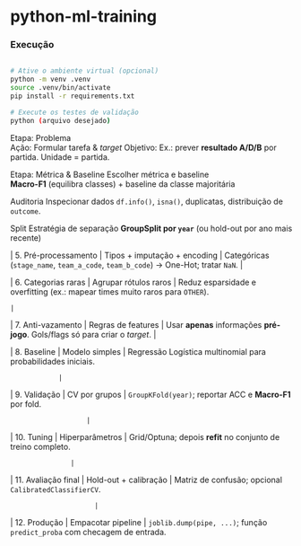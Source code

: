 # python-ml-training

### Execução

```bash

# Ative o ambiente virtual (opcional)
python -m venv .venv
source .venv/bin/activate
pip install -r requirements.txt

# Execute os testes de validação
python (arquivo desejado)

```

Etapa: Problema           
Ação: Formular tarefa & *target*
Objetivo: Ex.: prever **resultado A/D/B** por partida. Unidade = partida.  

Etapa: Métrica & Baseline 
Escolher métrica e baseline  
**Macro-F1** (equilibra classes) + baseline da classe majoritária

Auditoria
Inspecionar dados
`df.info()`, `isna()`, duplicatas, distribuição de `outcome`. 


Split 
Estratégia de separação 
**GroupSplit por `year`** (ou hold-out por ano mais recente)

| 5. Pré-processamento  | Tipos + imputação + encoding | Categóricas (`stage_name`, `team_a_code`, `team_b_code`) → One-Hot; tratar `NaN`. |


| 6. Categorias raras   | Agrupar rótulos raros        | Reduz esparsidade e overfitting (ex.: mapear times muito raros para `OTHER`). 


    |
| 7. Anti-vazamento     | Regras de features           | Usar **apenas** informações **pré-jogo**. Gols/flags só para criar o *target*.    |


| 8. Baseline           | Modelo simples               | Regressão Logística multinomial para probabilidades iniciais.     

                |
| 9. Validação          | CV por grupos                | `GroupKFold(year)`; reportar ACC e **Macro-F1** por fold.  

                       |
| 10. Tuning            | Hiperparâmetros              | Grid/Optuna; depois **refit** no conjunto de treino completo.  

                   |
| 11. Avaliação final   | Hold-out + calibração        | Matriz de confusão; opcional `CalibratedClassifierCV`.   

                         |
| 12. Produção          | Empacotar pipeline           | `joblib.dump(pipe, ...)`; função `predict_proba` com checagem de entrada.
